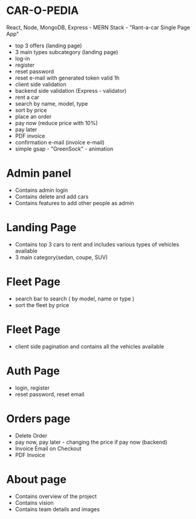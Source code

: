 # CAR-O-PEDIA


React, Node, MongoDB, Express - MERN Stack - "Rant-a-car Single Page App"

* top 3 offers (landing page)
* 3 main types subcategory (landing page)
* log-in
* register
* reset password
* reset e-mail with generated token valid 1h
* client side validation
* backend side validation (Express - validator)
* rent a car 
* search by name, model, type
* sort by price
* place an order
* pay now (reduce price with 10%)
* pay later
* PDF invoice
* confirmation e-mail (invoice e-mail)
* simple gsap - "GreenSock" - animation


# Admin panel
* Contains admin login
* Contains delete and add cars
* Contains features to add other people as admin

# Landing Page
* Contains top 3 cars to rent and includes various types of vehicles available
* 3 main category(sedan, coupe, SUV)

# Fleet Page
* search bar to search ( by model, name or type )
* sort the fleet by price


# Fleet Page
* client side pagination and contains all the vehicles available

# Auth Page
* login, register
* reset password, reset email

# Orders page
* Delete Order
* pay now, pay later - changing the price if pay now (backend)
* Invoice Email on Checkout
* PDF Invoice

# About page
* Contains overview of the project
* Contains vision
* Contains team details and images

